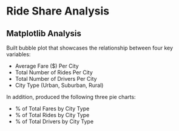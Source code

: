 # Ride Share Analysis

## Matplotlib Analysis

Built bubble plot that showcases the relationship between four key variables:

* Average Fare ($) Per City
* Total Number of Rides Per City
* Total Number of Drivers Per City
* City Type (Urban, Suburban, Rural)

In addition, produced the following three pie charts:

* % of Total Fares by City Type
* % of Total Rides by City Type
* % of Total Drivers by City Type
